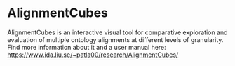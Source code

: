 # AlignmentCubes
AlignmentCubes is an interactive visual tool for comparative exploration and evaluation of multiple ontology alignments at different levels of granularity. 
Find more information about it and a user manual here: https://www.ida.liu.se/~patla00/research/AlignmentCubes/

